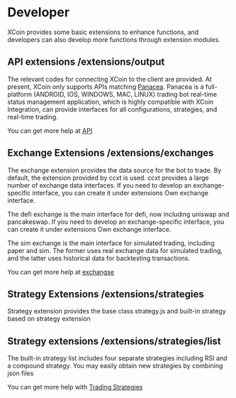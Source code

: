 # Developer

XCoin provides some basic extensions to enhance functions, and developers can also develop more functions through extension modules.

## API extensions /extensions/output

The relevant codes for connecting XCoin to the client are provided. At present, XCoin only supports APIs matching [Panacea](https://github.com/markmind/panacea-api). Panacea is a full-platform (ANDROID, IOS, WINDOWS, MAC, LINUX) trading bot real-time status management application, which is highly compatible with XCoin Integration, can provide interfaces for all configurations, strategies, and real-time trading.

You can get more help at [API](api.md)

## Exchange Extensions /extensions/exchanges

The exchange extension provides the data source for the bot to trade. By default, the extension provided by ccxt is used. ccxt provides a large number of exchange data interfaces. If you need to develop an exchange-specific interface, you can create it under extensions Own exchange interface.

The defi exchange is the main interface for defi, now including uniswap and pancakeswap.  If you need to develop an exchange-specific interface, you can create it under extensions Own exchange interface.

The sim exchange is the main interface for simulated trading, including paper and sim. The former uses real exchange data for simulated trading, and the latter uses historical data for backtesting transactions.

You can get more help at [exchangse](exchange.md)

## Strategy Extensions /extensions/strategies

Strategy extension provides the base class strategy.js and built-in strategy based on strategy extension

## Strategy extensions /extensions/strategies/list

The built-in strategy list includes four separate strategies including RSI and a compound strategy. You may easily obtain new strategies by combining json files

You can get more help with [Trading Strategies](strategy.md)
